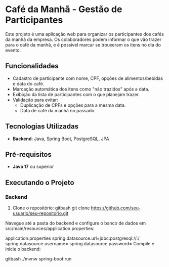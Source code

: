 # Café da Manhã - Gestão de Participantes

Este projeto é uma aplicação web para organizar os participantes dos cafés da manhã da empresa. Os colaboradores podem informar o que vão trazer para o café da manhã, e é possível marcar se trouxeram os itens no dia do evento.

## Funcionalidades

- Cadastro de participante com nome, CPF, opções de alimentos/bebidas e data do café.
- Marcação automática dos itens como "não trazidos" após a data.
- Exibição da lista de participantes com o que planejam trazer.
- Validação para evitar:
  - Duplicação de CPFs e opções para a mesma data.
  - Data de café da manhã no passado.

## Tecnologias Utilizadas

- **Backend**: Java, Spring Boot, PostgreSQL, JPA

## Pré-requisitos

- **Java 17** ou superior

## Executando o Projeto

### Backend

1. Clone o repositório:
   gitbash
   git clone https://github.com/seu-usuario/seu-repositorio.git
   

Navegue até a pasta do backend e configure o banco de dados em src/main/resources/application.properties:

application.properties
spring.datasource.url=jdbc:postgresql://<HOST>:<PORT>/<DATABASE>
spring.datasource.username=<USER>
spring.datasource.password=<PASSWORD>
Compile e inicie o backend:

gitbash
./mvnw spring-boot:run